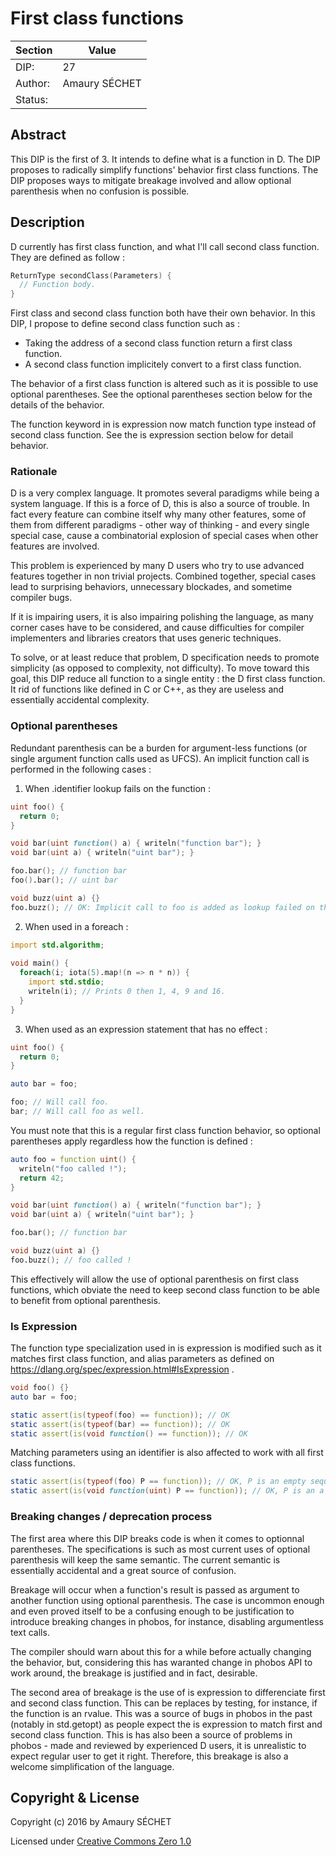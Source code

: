 # First class functions

| Section        | Value                                  |
|----------------|----------------------------------------|
| DIP:           | 27                                     |
| Author:        | Amaury SÉCHET                          |
| Status:        |                                        |

## Abstract

This DIP is the first of 3. It intends to define what is a function in D. The DIP proposes to radically simplify functions' behavior first class functions. The DIP proposes ways to mitigate breakage involved and allow optional parenthesis when no confusion is possible.

## Description

D currently has first class function, and what I'll call second class function. They are defined as follow :

```d
ReturnType secondClass(Parameters) {
  // Function body.
}
```

First class and second class function both have their own behavior. In this DIP, I propose to define second class function such as :
 * Taking the address of a second class function return a first class function.
 * A second class function implicitely convert to a first class function.

The behavior of a first class function is altered such as it is possible to use optional parentheses. See the optional parentheses section below for the details of the behavior.

The function keyword in is expression now match function type instead of second class function. See the is expression section below for detail behavior.

### Rationale

D is a very complex language. It promotes several paradigms while being a system language. If this is a force of D, this is also a source of trouble. In fact every feature can combine itself why many other features, some of them from different paradigms - other way of thinking - and every single special case, cause a combinatorial explosion of special cases when other features are involved.

This problem is experienced by many D users who try to use advanced features together in non trivial projects. Combined together, special cases lead to surprising behaviors, unnecessary blockades, and sometime compiler bugs.

If it is impairing users, it is also impairing polishing the language, as many corner cases have to be considered, and cause difficulties for compiler implementers and libraries creators that uses generic techniques.

To solve, or at least reduce that problem, D specification needs to promote simplicity (as opposed to complexity, not difficulty). To move toward this goal, this DIP reduce all function to a single entity : the D first class function. It rid of functions like defined in C or C++, as they are useless and essentially accidental complexity.

### Optional parentheses

Redundant parenthesis can be a burden for argument-less functions (or single argument function calls used as UFCS). An implicit function call is performed in the following cases :

1. When .identifier lookup fails on the function :

```d
uint foo() {
  return 0;
}

void bar(uint function() a) { writeln("function bar"); }
void bar(uint a) { writeln("uint bar"); }

foo.bar(); // function bar
foo().bar(); // uint bar

void buzz(uint a) {}
foo.buzz(); // OK: Implicit call to foo is added as lookup failed on the function.
```

2. When used in a foreach :

```d
import std.algorithm;
 
void main() {
  foreach(i; iota(5).map!(n => n * n)) {
    import std.stdio;
    writeln(i); // Prints 0 then 1, 4, 9 and 16.
  }
}
```

3. When used as an expression statement that has no effect :

```d
uint foo() {
  return 0;
}

auto bar = foo;

foo; // Will call foo.
bar; // Will call foo as well.
```

You must note that this is a regular first class function behavior, so optional parentheses apply regardless how the function is defined :

```d
auto foo = function uint() {
  writeln("foo called !");
  return 42;
}

void bar(uint function() a) { writeln("function bar"); }
void bar(uint a) { writeln("uint bar"); }

foo.bar(); // function bar

void buzz(uint a) {}
foo.buzz(); // foo called !
```

This effectively will allow the use of optional parenthesis on first class functions, which obviate the need to keep second class function to be able to benefit from optional parenthesis.

### Is Expression

The function type specialization used in is expression is modified such as it matches first class function, and alias parameters as defined on https://dlang.org/spec/expression.html#IsExpression .

```d
void foo() {}
auto bar = foo;

static assert(is(typeof(foo) == function)); // OK
static assert(is(typeof(bar) == function)); // OK
static assert(is(void function() == function)); // OK
```

Matching parameters using an identifier is also affected to work with all first class functions.

```d
static assert(is(typeof(foo) P == function)); // OK, P is an empty sequence.
static assert(is(void function(uint) P == function)); // OK, P is an a sequence of one element : uint.
```

### Breaking changes / deprecation process

The first area where this DIP breaks code is when it comes to optionnal parentheses. The specifications is such as most current uses of optional parenthesis will keep the same semantic. The current semantic is essentially accidental and a great source of confusion.

Breakage will occur when a function's result is passed as argument to another function using optional parenthesis. The case is uncommon enough and even proved itself to be a confusing enough to be justification to introduce breaking changes in phobos, for instance, disabling argumentless text calls.

The compiler should warn about this for a while before actually changing the behavior, but, considering this has waranted change in phobos API to work around, the breakage is justified and in fact, desirable.

The second area of breakage is the use of is expression to differenciate first and second class function. This can be replaces by testing, for instance, if the function is an rvalue. This was a source of bugs in phobos in the past (notably in std.getopt) as people expect the is expression to match first and second class function. This is has also been a source of problems in phobos - made and reviewed by experienced D users, it is unrealistic to expect regular user to get it right. Therefore, this breakage is also a welcome simplification of the language.

## Copyright & License

Copyright (c) 2016 by Amaury SÉCHET

Licensed under [Creative Commons Zero 1.0](https://creativecommons.org/publicdomain/zero/1.0/legalcode.txt)
